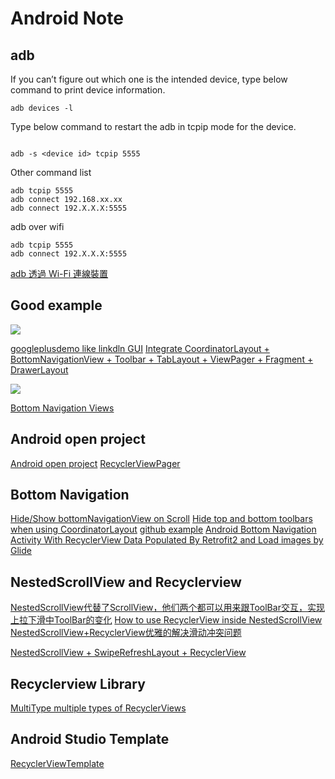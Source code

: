Android Note
=======




adb
----------

If you can’t figure out which one is the intended device, type below command to print device information.

```
adb devices -l
```



Type below command to restart the adb in tcpip mode for the device.

```

adb -s <device id> tcpip 5555

```


Other command list

```
adb tcpip 5555
adb connect 192.168.xx.xx
adb connect 192.X.X.X:5555 
```

adb over wifi

```
adb tcpip 5555
adb connect 192.X.X.X:5555 
```

[adb 透過 Wi-Fi 連線裝置](http://blog.tonycube.com/2017/02/adb-wi-fi.html)

Good example
----------

![](https://miro.medium.com/max/270/1*GAYx17bxmMVODkpveipEmA.gif)

[googleplusdemo like linkdln GUI](https://github.com/TonyTangAndroid/GooglePlusDemo)
[Integrate CoordinatorLayout + BottomNavigationView + Toolbar + TabLayout + ViewPager + Fragment + DrawerLayout](https://medium.com/@tonythompsoncmu/integrate-coordinatorlayout-bottomnavigationview-toolbar-tablayout-viewpager-fragment-e4268e83b475)

![](https://camo.githubusercontent.com/04574b760fa41cc2fb92321c0fd9480e7eb580b5/68747470733a2f2f696d6775722e636f6d2f4d4e34737a4f362e706e67)

[Bottom Navigation Views](https://github.com/codepath/android_guides/wiki/Bottom-Navigation-Views)

Android open project
----------

[Android open project](https://github.com/Trinea/android-open-project)
[RecyclerViewPager](https://github.com/lsjwzh/RecyclerViewPager)


Bottom Navigation 
----------
[Hide/Show bottomNavigationView on Scroll](https://stackoverflow.com/questions/44777869/hide-show-bottomnavigationview-on-scroll/44779186#44779186)
[Hide top and bottom toolbars when using CoordinatorLayout](https://stackoverflow.com/questions/39718242/hide-top-and-bottom-toolbars-when-using-coordinatorlayout)
[github example](https://github.com/rifanalam/retrofit-recycler-view)
[Android Bottom Navigation Activity With RecyclerView Data Populated By Retrofit2 and Load images by Glide](http://androidboss.info/2017/05/25/android-bottom-navigation-activity-with-recyclerview-data-populated-by-retrofit2-and-load-images-by-glide/)


NestedScrollView and Recyclerview 
----------

[NestedScrollView代替了ScrollView，他们两个都可以用来跟ToolBar交互，实现上拉下滑中ToolBar的变化](https://blog.csdn.net/wolfking0608/article/details/78758956)
[How to use RecyclerView inside NestedScrollView](https://stackoverflow.com/questions/31000081/how-to-use-recyclerview-inside-nestedscrollview)
[NestedScrollView+RecyclerView优雅的解决滑动冲突问题](https://www.jianshu.com/p/791c0a4acc1c)

[NestedScrollView + SwipeRefreshLayout + RecyclerView](https://gist.github.com/kamikat/2ba5f741f807d56a8dd7cf936571e69e)



Recyclerview Library
----------

[MultiType multiple types of RecyclerViews](https://github.com/drakeet/MultiType)



Android Studio Template
----------

[RecyclerViewTemplate](https://github.com/TakeoffAndroid/RecyclerViewTemplate?source=post_page-----a8b6d4925f3f----------------------)

